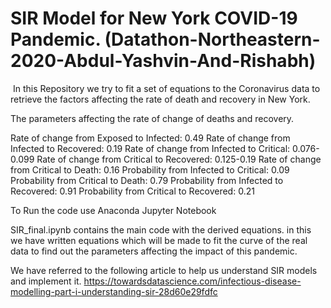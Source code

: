 SIR Model for New York COVID-19 Pandemic. (Datathon-Northeastern-2020-Abdul-Yashvin-And-Rishabh)
====================================================

 In this Repository we try to fit a set of equations to the Coronavirus data to retrieve the factors affecting the rate of death and recovery in New York.
 
 The parameters affecting the rate of change of deaths and recovery.
 
Rate of change from Exposed to Infected: 0.49
Rate of change from Infected to Recovered: 0.19
Rate of change from Infected to Critical: 0.076-0.099
Rate of change from Critical to Recovered: 0.125-0.19
Rate of change from Critical to Death: 0.16
Probability from Infected to Critical: 0.09
Probability from Critical to Death: 0.79
Probability from Infected to Recovered: 0.91
Probability from Critical to Recovered: 0.21

To Run the code use Anaconda Jupyter Notebook

SIR_final.ipynb contains the main code with the derived equations.
in this we have written equations which will be made to fit the curve of the real data to find out the parameters affecting the impact of this pandemic.

We have referred to the following article to help us understand SIR models and implement it.
https://towardsdatascience.com/infectious-disease-modelling-part-i-understanding-sir-28d60e29fdfc
